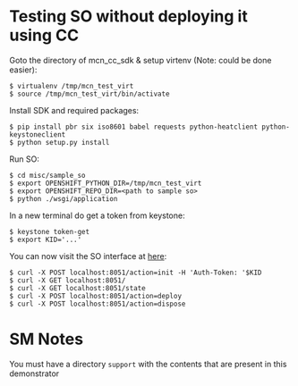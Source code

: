 # Testing SO without deploying it using CC

Goto the directory of mcn_cc_sdk & setup virtenv (Note: could be done easier):

    $ virtualenv /tmp/mcn_test_virt
    $ source /tmp/mcn_test_virt/bin/activate

Install SDK and required packages:

    $ pip install pbr six iso8601 babel requests python-heatclient python-keystoneclient
    $ python setup.py install

Run SO:

    $ cd misc/sample_so
    $ export OPENSHIFT_PYTHON_DIR=/tmp/mcn_test_virt
    $ export OPENSHIFT_REPO_DIR=<path to sample so>
    $ python ./wsgi/application

In a new terminal do get a token from keystone:

    $ keystone token-get
    $ export KID='...'

You can now visit the SO interface at [here](localhost:8051):

    $ curl -X POST localhost:8051/action=init -H 'Auth-Token: '$KID
    $ curl -X GET localhost:8051/
    $ curl -X GET localhost:8051/state
    $ curl -X POST localhost:8051/action=deploy
    $ curl -X POST localhost:8051/action=dispose

# SM Notes

You must have a directory `support` with the contents that are present in this demonstrator